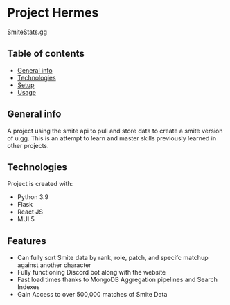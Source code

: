 # Project Hermes

[SmiteStats.gg](https://www.smitestats.gg/#/)
## Table of contents
* [General info](#general-info)
* [Technologies](#technologies)
* [Setup](#setup)
* [Usage](#usage)

## General info
A project using the smite api to pull and store data to create a smite version of u.gg. This is an attempt to learn and master skills previously learned in other projects.
	
## Technologies
Project is created with:
- Python 3.9
- Flask
- React JS
- MUI 5
	
## Features
- Can fully sort Smite data by rank, role, patch, and specifc matchup against another character
- Fully functioning Discord bot along with the website
- Fast load times thanks to MongoDB Aggregation pipelines and Search Indexes
- Gain Access to over 500,000 matches of Smite Data
